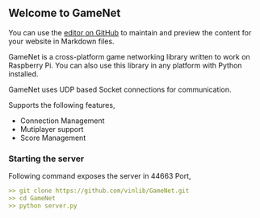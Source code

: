 ## Welcome to GameNet

You can use the [editor on GitHub](https://github.com/vinlib/GameNet/edit/master/README.md) to maintain and preview the content for your website in Markdown files.

GameNet is a cross-platform game networking library written to work on Raspberry Pi. You can also use this library in any platform with Python installed.

GameNet uses UDP based Socket connections for communication.

Supports the following features,
* Connection Management
* Mutiplayer support
* Score Management

### Starting the server

Following command exposes the server in 44663 Port,

```markdown
>> git clone https://github.com/vinlib/GameNet.git
>> cd GameNet
>> python server.py
```
